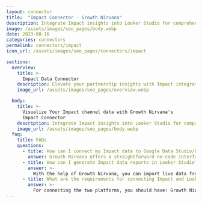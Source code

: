 ```yaml
---
layout: connector
title:  "Impact Connector - Growth Nirvana"
description: Integrate Impact insights into Looker Studio for comprehensive partnership analytics that guide your strategic decisions.
image: /assets/images/seo_pages/body.webp
date: 2023-08-16
categories: connectors
permalink: connectors/impact
icon_url: /assets/images/seo_pages/connectors/impact

sections:
  overview:
    title: >-
      Impact Data Connector
    description: Elevate your partnership insights with Impact integration. Seamlessly merge partnership data from Impact with Looker Studio's analytical capabilities, unlocking insights that drive partnership strategies, affiliate performance, and operational excellence.
    image_url: /assets/images/seo_pages/overview.webp

  body:
    title: >-
      Visualize Your Impact channel data with Growth Nirvana's
      Impact Connector
    description: Integrate Impact insights into Looker Studio for comprehensive partnership analytics that guide your strategic decisions.
    image_url: /assets/images/seo_pages/body.webp
  faq:
    title: FAQs
    questions:
      - title: How can I connect my Impact data to Google Data Studio/Looker Studio?
        answer: Growth Nirvana offers a straightforward no-code interface to connect to Impact data sources.
      - title: How can I generate Impact data reports in Looker Studio?
        answer: >-
          With the help of Growth Nirvana, you can import live data from Impact into Looker Studio. These data can be viewed in charts, tables, and dashboards to generate branded reports that can be shared instantly.
      - title: What are the requirements for connecting Impact and Looker Studio?
        answer: >-
          For connecting the two platforms, you should have: Growth Nirvana Account and Impact Ads Account
---
```

